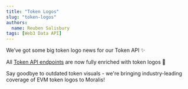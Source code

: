 ```yaml
---
title: "Token Logos"
slug: "token-logos"
authors:
  name: Reuben Salisbury
tags: [Web3 Data API]
---
```


We’ve got some big token logo news for our Token API ✨ 

All [Token API endpoints](/web3-data-api/evm/reference/token-api) are now fully enriched with token logos 🤩

Say goodbye to outdated token visuals - we're bringing industry-leading coverage of EVM token logos to Moralis!
